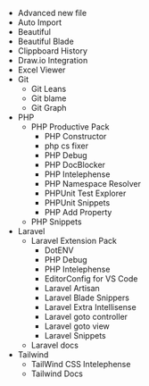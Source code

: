 - Advanced new file
- Auto Import
- Beautiful
- Beautiful Blade
- Clippboard History
- Draw.io Integration
- Excel Viewer
- Git
  - Git Leans
  - Git blame
  - Git Graph
- PHP
  - PHP Productive Pack
    - PHP Constructor
    - php cs fixer
    - PHP Debug
    - PHP DocBlocker
    - PHP Intelephense
    - PHP Namespace Resolver
    - PHPUnit Test Explorer
    - PHPUnit Snippets
    - PHP Add Property
  - PHP Snippets
- Laravel
  - Laravel Extension Pack
    - DotENV
    - PHP Debug
    - PHP Intelephense
    - EditorConfig for VS Code
    - Laravel Artisan
    - Laravel Blade Snippers
    - Laravel Extra Intellisense
    - Laravel goto controller
    - Laravel goto view
    - Laravel Snippets
  - Laravel docs
- Tailwind
  - TailWind CSS Intelephense
  - Tailwind Docs
